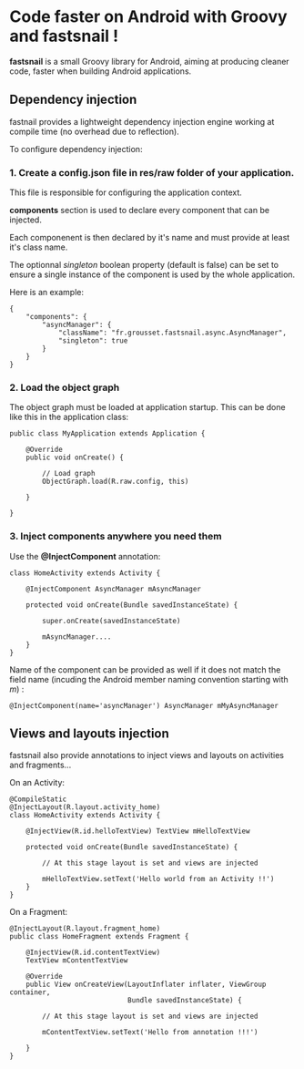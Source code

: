 # Code faster on Android with Groovy and fastsnail !

**fastsnail** is a small Groovy library for Android, aiming at producing cleaner code, faster when building Android applications.

## Dependency injection

fastnail provides a lightweight dependency injection engine working at compile time (no overhead due to reflection).

To configure dependency injection:

### 1. Create a **config.json** file in **res/raw** folder of your application.

This file is responsible for configuring the application context.

**components** section is used to declare every component that can be injected.

Each componenent is then declared by it's name and must provide at least it's class name.

The optionnal *singleton* boolean property (default is false) can be set to ensure a single instance of the component is used by the whole application.

Here is an example:

	{
	    "components": {
	        "asyncManager": {
	            "className": "fr.grousset.fastsnail.async.AsyncManager",
	            "singleton": true
	        }
	    }
	}

### 2. Load the object graph

The object graph must be loaded at application startup. This can be done like this in the application class:

	public class MyApplication extends Application {
	
	    @Override
	    public void onCreate() {
	
	        // Load graph
	        ObjectGraph.load(R.raw.config, this)
	
	    }
	
	}
	
### 3. Inject components anywhere you need them

Use the **@InjectComponent** annotation:

	class HomeActivity extends Activity {

    	@InjectComponent AsyncManager mAsyncManager
    	
    	protected void onCreate(Bundle savedInstanceState) {

        	super.onCreate(savedInstanceState)
        	        	        	
        	mAsyncManager....
        }
    }
  
Name of the component can be provided as well if it does not match the field name (incuding the Android member naming convention starting with *m*) :

	@InjectComponent(name='asyncManager') AsyncManager mMyAsyncManager

## Views and layouts injection

fastsnail also provide annotations to inject views and layouts on activities and fragments...

On an Activity:

	@CompileStatic
	@InjectLayout(R.layout.activity_home)
	class HomeActivity extends Activity {
	
	    @InjectView(R.id.helloTextView) TextView mHelloTextView
	
	    protected void onCreate(Bundle savedInstanceState) {
	    
	    	// At this stage layout is set and views are injected
	    
	    	mHelloTextView.setText('Hello world from an Activity !!')
	    }
	}
	
On a Fragment:

	@InjectLayout(R.layout.fragment_home)
	public class HomeFragment extends Fragment {
	
	    @InjectView(R.id.contentTextView)
	    TextView mContentTextView
		
	    @Override
	    public View onCreateView(LayoutInflater inflater, ViewGroup container,
	                             Bundle savedInstanceState) {
	                             
	        // At this stage layout is set and views are injected
	
	        mContentTextView.setText('Hello from annotation !!!')
	
	    }
	}

